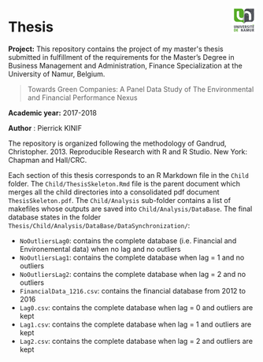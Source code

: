 
<a href="https://www.unamur.be/en"><img src="Child/figures/UNamur.png" alt="Unamur logo" align="right" style="width:10%" /></a>


# Thesis

**Project:** This repository contains the project of my master's thesis submitted in fulfillment of the requirements for the Master’s Degree in Business Management and Administration, Finance Specialization at the University of Namur, Belgium.

> Towards Green Companies: A Panel Data Study of The Environmental and Financial Performance Nexus

**Academic year:** 2017-2018

**Author** : Pierrick KINIF

The repository is organized following the methodology of Gandrud, Christopher. 2013. Reproducible Research with R and R Studio. New York: Chapman and Hall/CRC. 

Each section of this thesis corresponds to an R Markdown file in the `Child` folder. The `Child/ThesisSkeleton.Rmd` file is the parent document which merges all the child directories into a consolidated pdf document `ThesisSkeleton.pdf`. The `Child/Analysis` sub-folder contains a list of makefiles whose outputs are saved into `Child/Analysis/DataBase`. The final database states in the folder `Thesis/Child/Analysis/DataBase/DataSynchronization/`:

- `NoOutliersLag0`: contains the complete database (i.e. Financial and Environemental data) when no lag and no outliers
- `NoOutliersLag1`: contains the complete database when lag = 1 and no outliers
- `NoOutliersLag2`: contains the complete database when lag = 2 and no outliers
- `FinancialData_1216.csv`: contains the financial database from 2012 to 2016
- `Lag0.csv`: contains the complete database when lag = 0 and outliers are kept
- `Lag1.csv`: contains the complete database when lag = 1 and outliers are kept
- `Lag2.csv`: contains the complete database when lag = 2 and outliers are kept

